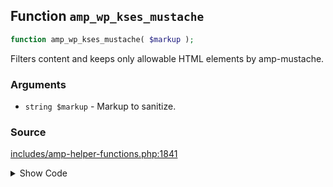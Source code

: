 ## Function `amp_wp_kses_mustache`

```php
function amp_wp_kses_mustache( $markup );
```

Filters content and keeps only allowable HTML elements by amp-mustache.

### Arguments

* `string $markup` - Markup to sanitize.

### Source

[includes/amp-helper-functions.php:1841](TODO)

<details>
<summary>Show Code</summary>
```php
<php ?>```
</details>

